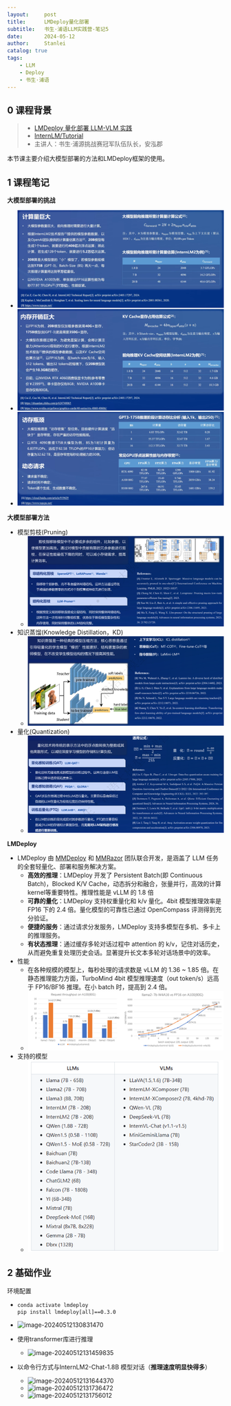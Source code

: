 ```yaml
---
layout:     post
title:      LMDeploy量化部署
subtitle:   书生·浦语LLM实践营-笔记5
date:       2024-05-12
author:     Stanlei
catalog: true
tags:
    - LLM
    - Deploy
    - 书生·浦语
---
```

## 0 课程背景

> - [LMDeploy 量化部署 LLM-VLM 实践](https://www.bilibili.com/video/BV1tr421x75B/)
> - [InternLM/Tutorial](https://github.com/InternLM/Tutorial)
> - 主讲人：书生·浦源挑战赛冠军队伍队长，安泓郡

本节课主要介绍大模型部署的方法和LMDeploy框架的使用。

## 1 课程笔记

**大模型部署的挑战**

- ![image-20240512130321061](/img/posts/2024-05-12-书生·浦语LLM实践营-5.assets/image-20240512130321061.png)
- ![image-20240512130343438](/img/posts/2024-05-12-书生·浦语LLM实践营-5.assets/image-20240512130343438.png)
- ![image-20240512130406007](/img/posts/2024-05-12-书生·浦语LLM实践营-5.assets/image-20240512130406007.png)

**大模型部署方法**

- 模型剪枝(Pruning)
  - ![image-20240512141723597](/img/posts/2024-05-12-书生·浦语LLM实践营-5.assets/image-20240512141723597.png)
- 知识蒸馏(Knowledge Distillation，KD)
  - ![image-20240512141735597](/img/posts/2024-05-12-书生·浦语LLM实践营-5.assets/image-20240512141735597.png)
- 量化(Quantization)
  - ![image-20240512141753629](/img/posts/2024-05-12-书生·浦语LLM实践营-5.assets/image-20240512141753629.png)

**LMDeploy**

- LMDeploy 由 [MMDeploy](https://github.com/open-mmlab/mmdeploy) 和 [MMRazor](https://github.com/open-mmlab/mmrazor) 团队联合开发，是涵盖了 LLM 任务的全套轻量化、部署和服务解决方案。 
  - **高效的推理**：LMDeploy 开发了 Persistent Batch(即 Continuous Batch)，Blocked K/V Cache，动态拆分和融合，张量并行，高效的计算 kernel等重要特性。推理性能是 vLLM 的 1.8 倍
  - **可靠的量化**：LMDeploy 支持权重量化和 k/v 量化。4bit 模型推理效率是 FP16 下的 2.4 倍。量化模型的可靠性已通过 OpenCompass 评测得到充分验证。
  - **便捷的服务**：通过请求分发服务，LMDeploy 支持多模型在多机、多卡上的推理服务。
  - **有状态推理**：通过缓存多轮对话过程中 attention 的 k/v，记住对话历史，从而避免重复处理历史会话。显著提升长文本多轮对话场景中的效率。
- 性能
  - 在各种规模的模型上，每秒处理的请求数是 vLLM 的 1.36 ~ 1.85 倍。在静态推理能力方面，TurboMind 4bit 模型推理速度（out token/s）远高于 FP16/BF16 推理。在小 batch 时，提高到 2.4 倍。
  - ![293825277-8e455cf1-a792-4fa8-91a2-75df96a2a5ba](/img/posts/2024-05-12-书生·浦语LLM实践营-5.assets/293825277-8e455cf1-a792-4fa8-91a2-75df96a2a5ba.png)
- 支持的模型
  - ![image-20240512142433899](/img/posts/2024-05-12-书生·浦语LLM实践营-5.assets/image-20240512142433899.png)

## 2 基础作业

环境配置

- ```shell
  conda activate lmdeploy
  pip install lmdeploy[all]==0.3.0
  ```

- ![image-20240512130831470](/img/posts/2024-05-12-书生·浦语LLM实践营-5.assets/image-20240512130831470.png)

- 使用transformer库进行推理

  - ![image-20240512131459835](/img/posts/2024-05-12-书生·浦语LLM实践营-5.assets/image-20240512131459835.png)

- 以命令行方式与InternLM2-Chat-1.8B 模型对话（**推理速度明显快得多**）

  - ![image-20240512131644370](/img/posts/2024-05-12-书生·浦语LLM实践营-5.assets/image-20240512131644370.png)
  - ![image-20240512131736472](/img/posts/2024-05-12-书生·浦语LLM实践营-5.assets/image-20240512131736472.png)
  - ![image-20240512131756012](/img/posts/2024-05-12-书生·浦语LLM实践营-5.assets/image-20240512131756012.png)
